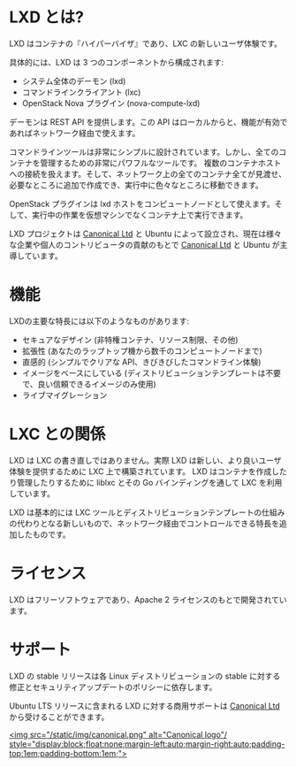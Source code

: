 # LXD とは? <!-- What's LXD? -->
<!--
LXD is a container "hypervisor" and a new user experience for LXC.
-->
LXD はコンテナの『ハイパーバイザ』であり、LXC の新しいユーザ体験です。

<!--
Specifically, it's made of three components:
-->
具体的には、LXD は 3 つのコンポーネントから構成されます:

 * システム全体のデーモン <!-- A system-wide daemon --> (lxd)
 * コマンドラインクライアント <!-- A command line client --> (lxc)
 * OpenStack Nova プラグイン <!-- An OpenStack Nova plugin --> (nova-compute-lxd)

<!--
The daemon exports a REST API both locally and if enabled, over the network.
-->
デーモンは REST API を提供します。この API はローカルからと、機能が有効であればネットワーク経由で使えます。

<!--
The command line tool is designed to be a very simple, yet very powerful tool  
to manage all your containers. It can handle connect to multiple container hosts  
and easily give you an overview of all the containers on your network,  
let you create some more where you want them and even move them around while they're running.
-->
コマンドラインツールは非常にシンプルに設計されています。しかし、全てのコンテナを管理するための非常にパワフルなツールです。
複数のコンテナホストへの接続を扱えます。そして、ネットワーク上の全てのコンテナ全てが見渡せ、必要なところに追加で作成でき、実行中に色々なところに移動できます。

<!--
The OpenStack plugin then allows you to use your lxd hosts as compute nodes,  
running workloads on containers rather than virtual machines.
-->
OpenStack プラグインは lxd ホストをコンピュートノードとして使えます。そして、実行中の作業を仮想マシンでなくコンテナ上で実行できます。

<!--
The LXD project was founded and is currently led by [Canonical Ltd](http://www.canonical.com)  
and Ubuntu with contributions from a range of other companies and individual contributors.
-->
LXD プロジェクトは [Canonical Ltd](http://www.canonical.com) と Ubuntu によって設立され、現在は様々な企業や個人のコントリビュータの貢献のもとで [Canonical Ltd](http://www.canonical.com) と Ubuntu が主導しています。

# 機能<!-- Features -->
<!--
Some of the biggest features of LXD are:
-->
LXDの主要な特長には以下のようなものがあります:

 * セキュアなデザイン (非特権コンテナ、リソース制限、その他) <!-- Secure by design (unprivileged containers, resource restrictions and much more) -->
 * 拡張性 (あなたのラップトップ機から数千のコンピュートノードまで) <!-- Scalable (from containers on your laptop to thousand of compute nodes) -->
 * 直感的 (シンプルでクリアな API、きびきびしたコマンドライン体験) <!-- Intuitive (simple, clear API and crisp command line experience) -->
 * イメージをベースにしている (ディストリビューションテンプレートは不要で、良い信頼できるイメージのみ使用) <!-- Image based (no more distribution templates, only good, trusted images) -->
 * ライブマイグレーション <!-- Live migration -->

# LXC との関係 <!-- Relationship with LXC -->
<!--
LXD isn't a rewrite of LXC, in fact it's building on top of LXC to provide a new,  
better user experience. Under the scene, LXD uses LXC through liblxc and its Go binding  
to create and manage the containers.
-->
LXD は LXC の書き直しではありません。実際 LXD は新しい、より良いユーザ体験を提供するために LXC 上で構築されています。
LXD はコンテナを作成したり管理したりするために liblxc とその Go バインディングを通して LXC を利用しています。

<!--
It's basically an alternative to LXC's tools and distribution template system  
with the added features that come from being controllable over the network.
-->
LXD は基本的には LXC ツールとディストリビューションテンプレートの仕組みの代わりとなる新しいもので、ネットワーク経由でコントロールできる特長を追加したものです。

# ライセンス <!-- Licensing -->
<!--
LXD is free software and is developed under the Apache 2 license.
-->
LXD はフリーソフトウェアであり、Apache 2 ライセンスのもとで開発されています。

# サポート <!-- Support -->
<!--
LXD's stable release support relies on the Linux distributions
and their own commitment to pushing stable fixes and security updates.
-->
LXD の stable リリースは各 Linux ディストリビューションの stable に対する修正とセキュリティアップデートのポリシーに依存します。

<!--
Commercial support for LXD on Ubuntu LTS releaess can be obtained from [Canonical Ltd](http://www.canonical.com).
-->
Ubuntu LTS リリースに含まれる LXD に対する商用サポートは [Canonical Ltd](http://www.canonical.com) から受けることができます。

[<img src="/static/img/canonical.png" alt="Canonical logo"/ style="display:block;float:none;margin-left:auto;margin-right:auto;padding-top:1em;padding-bottom:1em;">](http://www.canonical.com)
